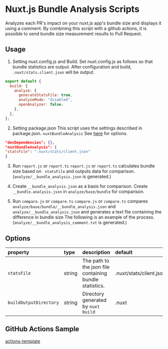# Nuxt.js Bundle Analysis Scripts

Analyzes each PR's impact on your nuxt.js app's bundle size and displays it using a comment.
By combining this script with a github actions, it is possible to send bundle size measurement results to Pull Request.

## Usage

1. Setting nuxt.config.js and Build.
   Set nuxt.config.js as follows so that bundle statistics are output.
   After configuration and build, `.nuxt/stats.client.json` will be output.

```js:nuxt.config.js
export default {
  build: {
    analyze: {
      generateStatsFile: true,
      analyzeMode: "disabled",
      openAnalyzer: false,
    },
  },
};
```

2. Setting package.json
   This script uses the settings described in package.json. `nuxtBundleAnalysis`
   See [here](#Options) for options.

```json:package.json
"devDependencies": {},
"nuxtBundleAnalysis": {
"statsFile": ".nuxt/stats/client.json"
}
```

3. Run `report.js` or `report.ts`
   `report.js` or `report.ts` calculates bundle size based on ` statsFile` and outputs data for comparison.(`analyze/__bundle_analysis.json` is generated.)

4. Create `__bundle_analysis.json` as a basis for comparison.
   Create `__bundle.analysis.json` in `analyze/base/bundle` for comparison.

5. Run `compare.js` or `compare.ts`
   `compare.js` or `compare.ts` compares `analyze/base/bundle/__bundle_analysis.json` and `analyze/__bundle_analysis.json` and generates a text file containing the difference in bundle size The following is an example of the process.(`analyze/__bundle_analysis_comment.txt` is generated.)

## Options

| property               | type   | description                                             | default                 |
| :--------------------- | :----- | :------------------------------------------------------ | :---------------------- |
| `statsFile`            | string | The path to the json file containing bundle statistics. | .nuxt/stats/client.json |
| `buildOutputDirectory` | string | Directory generated by `nuxt build`                     | .nuxt                   |

## GitHub Actions Sample

[actions-template](https://github.com/wattanx/nuxt-bundle-analysis/tree/main/actions-template/nuxt-bundle-analysis.yml)
